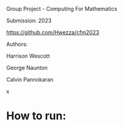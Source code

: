 Group Project - Computing For Mathematics 

Submission: 2023

https://github.com/Hwezza/cfm2023

Authors:    

Harrison Wescott

George Naunton

Calvin Pannokaran

x

# How to run:

